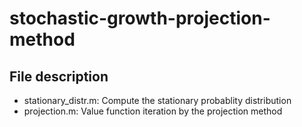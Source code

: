 # stochastic-growth-projection-method

## File description
- stationary_distr.m: Compute the stationary probablity distribution
- projection.m: Value function iteration by the projection method
